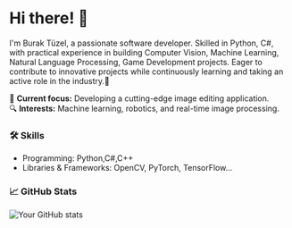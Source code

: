 # Hi there! 👋
I'm Burak Tüzel, a passionate software developer. Skilled in Python, C#, with practical experience in
building Computer Vision, Machine Learning, Natural Language Processing, Game Development projects. 
Eager to contribute to innovative projects while continuously learning and taking an active role in the industry.🚀

🌟 **Current focus:** Developing a cutting-edge image editing application.  
🔍 **Interests:** Machine learning, robotics, and real-time image processing.  

### 🛠️ Skills
- Programming: Python,C#,C++
- Libraries & Frameworks: OpenCV, PyTorch, TensorFlow...

### 📈 GitHub Stats
![Your GitHub stats](https://github-readme-stats.vercel.app/api?username=Btzel&show_icons=true&theme=radical)
